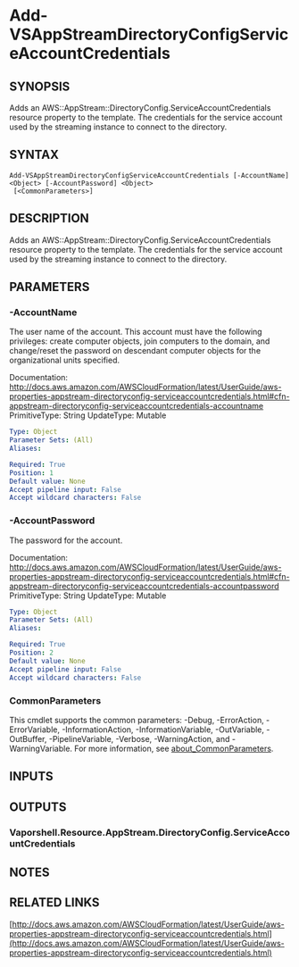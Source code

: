 # Add-VSAppStreamDirectoryConfigServiceAccountCredentials

## SYNOPSIS
Adds an AWS::AppStream::DirectoryConfig.ServiceAccountCredentials resource property to the template.
The credentials for the service account used by the streaming instance to connect to the directory.

## SYNTAX

```
Add-VSAppStreamDirectoryConfigServiceAccountCredentials [-AccountName] <Object> [-AccountPassword] <Object>
 [<CommonParameters>]
```

## DESCRIPTION
Adds an AWS::AppStream::DirectoryConfig.ServiceAccountCredentials resource property to the template.
The credentials for the service account used by the streaming instance to connect to the directory.

## PARAMETERS

### -AccountName
The user name of the account.
This account must have the following privileges: create computer objects, join computers to the domain, and change/reset the password on descendant computer objects for the organizational units specified.

Documentation: http://docs.aws.amazon.com/AWSCloudFormation/latest/UserGuide/aws-properties-appstream-directoryconfig-serviceaccountcredentials.html#cfn-appstream-directoryconfig-serviceaccountcredentials-accountname
PrimitiveType: String
UpdateType: Mutable

```yaml
Type: Object
Parameter Sets: (All)
Aliases:

Required: True
Position: 1
Default value: None
Accept pipeline input: False
Accept wildcard characters: False
```

### -AccountPassword
The password for the account.

Documentation: http://docs.aws.amazon.com/AWSCloudFormation/latest/UserGuide/aws-properties-appstream-directoryconfig-serviceaccountcredentials.html#cfn-appstream-directoryconfig-serviceaccountcredentials-accountpassword
PrimitiveType: String
UpdateType: Mutable

```yaml
Type: Object
Parameter Sets: (All)
Aliases:

Required: True
Position: 2
Default value: None
Accept pipeline input: False
Accept wildcard characters: False
```

### CommonParameters
This cmdlet supports the common parameters: -Debug, -ErrorAction, -ErrorVariable, -InformationAction, -InformationVariable, -OutVariable, -OutBuffer, -PipelineVariable, -Verbose, -WarningAction, and -WarningVariable. For more information, see [about_CommonParameters](http://go.microsoft.com/fwlink/?LinkID=113216).

## INPUTS

## OUTPUTS

### Vaporshell.Resource.AppStream.DirectoryConfig.ServiceAccountCredentials
## NOTES

## RELATED LINKS

[http://docs.aws.amazon.com/AWSCloudFormation/latest/UserGuide/aws-properties-appstream-directoryconfig-serviceaccountcredentials.html](http://docs.aws.amazon.com/AWSCloudFormation/latest/UserGuide/aws-properties-appstream-directoryconfig-serviceaccountcredentials.html)


